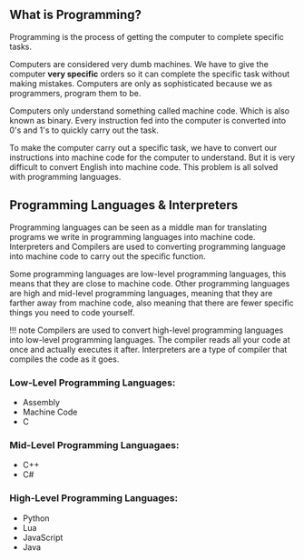 ## What is Programming? 


Programming is the process of getting the computer to complete specific tasks. 

Computers are considered very dumb machines. We have to give the computer **very specific** orders so it can complete the specific task without making mistakes. Computers are only as sophisticated because we as programmers, program them to be.

Computers only understand something called machine code. Which is also known as binary. Every instruction fed into the computer is converted into 0's and 1's to quickly carry out the task.

To make the computer carry out a specific task, we have to convert our instructions into machine code for the computer to understand. But it is very difficult to convert English into machine code. This problem is all solved with programming languages.

## Programming Languages & Interpreters 

Programming languages can be seen as a middle man for translating programs we write in programming languages into machine code. 
Interpreters and Compilers are used to converting programming language into machine code to carry out the specific function. 



Some programming languages are low-level programming languages, this means that they are close to machine code. Other programming languages are high and mid-level programming languages, meaning that they are farther away from machine code, also meaning that there are fewer specific things you need to code yourself. 

!!! note
    Compilers are used to convert high-level programming languages into low-level programming languages. The compiler reads all your code at once and actually executes it after. Interpreters are a type of compiler that compiles the code as it goes.

### Low-Level Programming Languages: 

+ Assembly
+ Machine Code
+ C

### Mid-Level Programming Languagaes: 

+ C++
+ C#

### High-Level Programming Languages:

+ Python
+ Lua
+ JavaScript
+ Java

